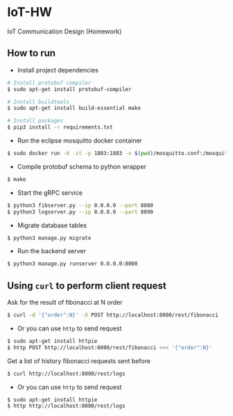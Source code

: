 # IoT-HW
 IoT Communication Design (Homework)

## How to run
- Install project dependencies
```bash
# Install protobuf compiler
$ sudo apt-get install protobuf-compiler

# Install buildtools
$ sudo apt-get install build-essential make

# Install packages
$ pip3 install -r requirements.txt
```
- Run the eclipse mosquitto docker container
```bash
$ sudo docker run -d -it -p 1883:1883 -v $(pwd)/mosquitto.conf:/mosquitto/config/mosquitto.conf eclipse-mosquitto
```
- Compile protobuf schema to python wrapper
```bash
$ make
```
- Start the gRPC service
```bash
$ python3 fibserver.py --ip 0.0.0.0 --port 8080
$ python3 logserver.py --ip 0.0.0.0 --port 8090
```
- Migrate database tables
```bash
$ python3 manage.py migrate
```
- Run the backend server
```bash
$ python3 manage.py runserver 0.0.0.0:8000
```

## Using `curl` to perform client request
Ask for the result of fibonacci at N order
```bash
$ curl -d '{"order":N}' -X POST http://localhost:8000/rest/fibonacci
```
- Or you can use `http` to send request
```bash
$ sudo apt-get install httpie
$ http POST http://localhost:8000/rest/fibonacci <<< '{"order":N}'
```

Get a list of history fibonacci requests sent before
```bash
$ curl http://localhost:8000/rest/logs
```
- Or you can use `http` to send request
```bash
$ sudo apt-get install httpie
$ http http://localhost:8000/rest/logs
```